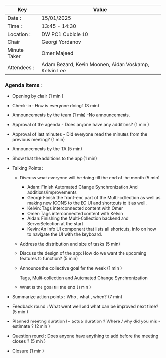 | Key          | Value                                                |
|--------------|------------------------------------------------------|
| Date :       | 15/01/2025                                           |
| Time :       | 13:45 - 14:30                                        |
| Location :   | DW PC1 Cubicle 10                                    |
| Chair        | Georgi Yordanov                                      |
| Minute Taker | Omer Majeed                                          |
| Attendees :  | Adam Bezard, Kevin Moonen, Aidan Voskamp, Kelvin Lee |

### Agenda Items :
- Opening by chair (1 min )
- Check-in : How is everyone doing? (3 min)

- Announcements by the team (1 min)
  -No announcements.
- Approval of the agenda - Does anyone have any additions? (1 min )

- Approval of last minutes - Did everyone read the minutes from the previous meeting? (1 min)

- Announcements by the TA (5 min)

- Show that the additions to the app (1 min)
    
  
- Talking Points :
    - Discuss what everyone will be doing till the end of the month (5 min)
      - Adam: Finish Automated Change Synchronization And additions/improvements
      - Georgi: Finish the front-end part of the Multi-collection
        as well as making new ICONS to the EC UI and shortcuts to it as well.
      - Kelvin: Tags interconnected content with Omer
      - Omer: Tags interconnected content with Kelvin
      - Aidan: Finishing the Multi-Collection backend and ServerSelection at the start
      - Kevin: An info UI component that lists all shortcuts,
        info on how to navigate the UI with the keyboard.
    - Address the distribution and size of tasks (5 min)

    - Discuss the design of the app: How do we want the upcoming features to function? (5 min)

    - Announce the collective goal for the week (1 min )

      Tags, Мulti-collection and Automated Change Synchronization
    - What is the goal till the end (1 min )

- Summarize action points : Who , what , when? (7 min)

- Feedback round : What went well and what can be improved next time? (5 min )
  
- Planned meeting duration != actual duration ? Where / why did you mis - estimate ? (2 min )

- Question round : Does anyone have anything to add before the meeting closes ? (5 min )

- Closure (1 min )